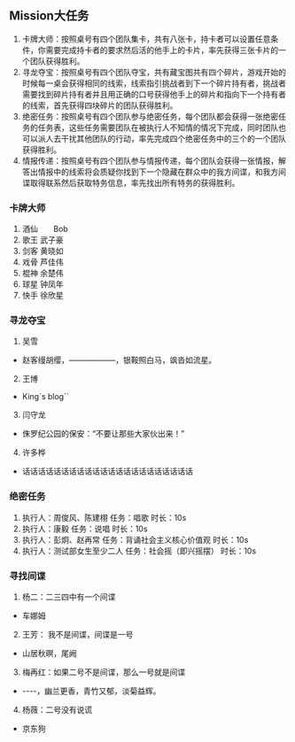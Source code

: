 ## Mission大任务

1. 卡牌大师：按照桌号有四个团队集卡，共有八张卡，持卡者可以设置任意条件，你需要完成持卡者的要求然后活的他手上的卡片，率先获得三张卡片的一个团队获得胜利。
2. 寻龙夺宝：按照桌号有四个团队夺宝，共有藏宝图共有四个碎片，游戏开始的时候每一桌会获得相同的线索，线索指引挑战者到下一个碎片持有者，挑战者需要找到碎片持有者并且用正确的口号获得他手上的碎片和指向下一个持有者的线索，首先获得四块碎片的团队获得胜利。
3. 绝密任务：按照桌号有四个团队参与绝密任务，每个团队都会获得一张绝密任务的任务表，这些任务需要团队在被执行人不知情的情况下完成，同时团队也可以派人去干扰其他团队的行动，率先完成四个绝密任务中的三个的一个团队获得胜利。
4. 情报传递：按照桌号有四个团队参与情报传递，每个团队会获得一张情报，解答出情报中的线索将会质疑你找到下一个隐藏在群众中的我方间谍，和我方间谍取得联系然后获取特务信息，率先找出所有特务的获得胜利。

### 卡牌大师

1. 酒仙　　Bob
2. 歌王	   武子豪
3. 剑客    黄晓如	
4. 戏骨	   芦佳伟
5. 棍神    余楚伟
6. 球星    钟凤年    
7. 快手    徐欣星

### 寻龙夺宝

1. 吴雪
* 赵客缦胡缨，——————，银鞍照白马，飒沓如流星。

2. 王博
* King`s blog``

3. 闫守龙
* 侏罗纪公园的保安：“不要让那些大家伙出来！”

4. 许多桦
* 话话话话话话话话话话话话话话话话话话话话话话

### 绝密任务

1. 执行人：周俊风、陈建栩 任务：唱歌 时长：10s
2. 执行人：康毅 任务：说唱 时长：10s
3. 执行人：彭炯、赵再常 任务：背诵社会主义核心价值观 时长：10s
4. 执行人：测试部女生至少二人 任务：社会摇（即兴摇摆） 时长：10s

### 寻找间谍

1. 杨二：二三四中有一个间谍
* 车娜姆

2. 王芳： 我不是间谍，间谍是一号
* 山居秋暝，尾阙

3.  梅再红：如果二号不是间谍，那么一号就是间谍
* ----，幽兰更香，青竹又郁，淡菊益辉。

4. 杨薇：二号没有说谎
* 京东狗